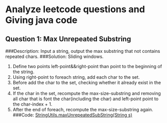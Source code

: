 Analyze leetcode questions and Giving java code
=========================================
Question 1: Max Unrepeated Substring
---------------------
###Description: Input a string, output the max substring that not contains repeated chars.
###Solution: Sliding windows. 
1. Define two points left-point&&right-point than point to the beginning of the string.
2. Using right-point to foreach string, add each char to the set.
3. Before add the char to the set, checking whether it already exist in the set.
4. If the char in the set, recompute the max-size-substring and removing all char that is font the char(including the char) and left-point point to the char-index + 1.
5. After the end of foreach, recompute the max-size-substring again.
###Code: [StringUtils.maxUnrepeatedSubString(String s)](/src/main/java/name/zicat/leetcode/string/StringUtils.java)